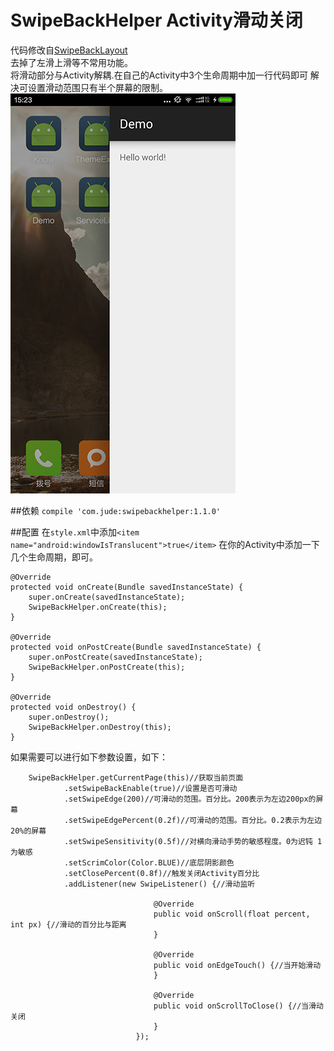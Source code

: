 # SwipeBackHelper  Activity滑动关闭
代码修改自[SwipeBackLayout](https://github.com/ikew0ng/SwipeBackLayout)  
去掉了左滑上滑等不常用功能。  
将滑动部分与Activity解耦.在自己的Activity中3个生命周期中加一行代码即可
解决可设置滑动范围只有半个屏幕的限制。   
![swipeback.png](swipeback.png)

##依赖
`compile 'com.jude:swipebackhelper:1.1.0'`

##配置
在`style.xml`中添加`<item name="android:windowIsTranslucent">true</item>`
在你的Activity中添加一下几个生命周期，即可。

    @Override
    protected void onCreate(Bundle savedInstanceState) {
        super.onCreate(savedInstanceState);
        SwipeBackHelper.onCreate(this);
    }

    @Override
    protected void onPostCreate(Bundle savedInstanceState) {
        super.onPostCreate(savedInstanceState);
        SwipeBackHelper.onPostCreate(this);
    }

    @Override
    protected void onDestroy() {
        super.onDestroy();
        SwipeBackHelper.onDestroy(this);
    }

如果需要可以进行如下参数设置，如下：

        SwipeBackHelper.getCurrentPage(this)//获取当前页面
                .setSwipeBackEnable(true)//设置是否可滑动
                .setSwipeEdge(200)//可滑动的范围。百分比。200表示为左边200px的屏幕
                .setSwipeEdgePercent(0.2f)//可滑动的范围。百分比。0.2表示为左边20%的屏幕
                .setSwipeSensitivity(0.5f)//对横向滑动手势的敏感程度。0为迟钝 1为敏感
                .setScrimColor(Color.BLUE)//底层阴影颜色
                .setClosePercent(0.8f)//触发关闭Activity百分比
                .addListener(new SwipeListener() {//滑动监听

                                    @Override
                                    public void onScroll(float percent, int px) {//滑动的百分比与距离
                                    }

                                    @Override
                                    public void onEdgeTouch() {//当开始滑动
                                    }

                                    @Override
                                    public void onScrollToClose() {//当滑动关闭
                                    }
                                });

